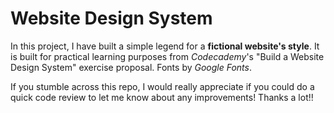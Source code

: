 # Website Design System

In this project, I have built a simple legend for a **fictional website's style**. It is built for practical learning purposes from _Codecademy_'s "Build a Website Design System" exercise proposal. Fonts by _Google Fonts_.

If you stumble across this repo, I would really appreciate if you could do a quick code review to let me know about any improvements! Thanks a lot!!